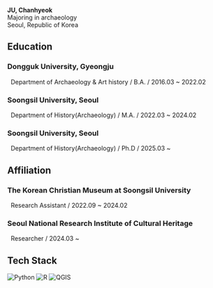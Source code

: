 **JU, Chanhyeok**<br>
Majoring in archaeology<br>
Seoul, Republic of Korea<br>

## Education

###  Dongguk University, Gyeongju<br>
&nbsp; Department of Archaeology & Art history / B.A. / 2016.03 ~ 2022.02

###  Soongsil University, Seoul<br>
&nbsp; Department of History(Archaeology) / M.A. / 2022.03 ~ 2024.02

###  Soongsil University, Seoul<br>
&nbsp; Department of History(Archaeology) / Ph.D / 2025.03 ~ 

## Affiliation

###  The Korean Christian Museum at Soongsil University<br>
&nbsp; Research Assistant / 2022.09 ~ 2024.02

### Seoul National Research Institute of Cultural Heritage<br>
&nbsp; Researcher / 2024.03 ~ 

## Tech Stack

![Python](https://img.shields.io/badge/Python-3776AB?style=for-the-badge&logo=python&logoColor=white)
![R](https://img.shields.io/badge/R-276DC3?style=for-the-badge&logo=r&logoColor=white)
![QGIS](https://img.shields.io/badge/QGIS-589632?style=for-the-badge&logo=QGIS&logoColor=white)
